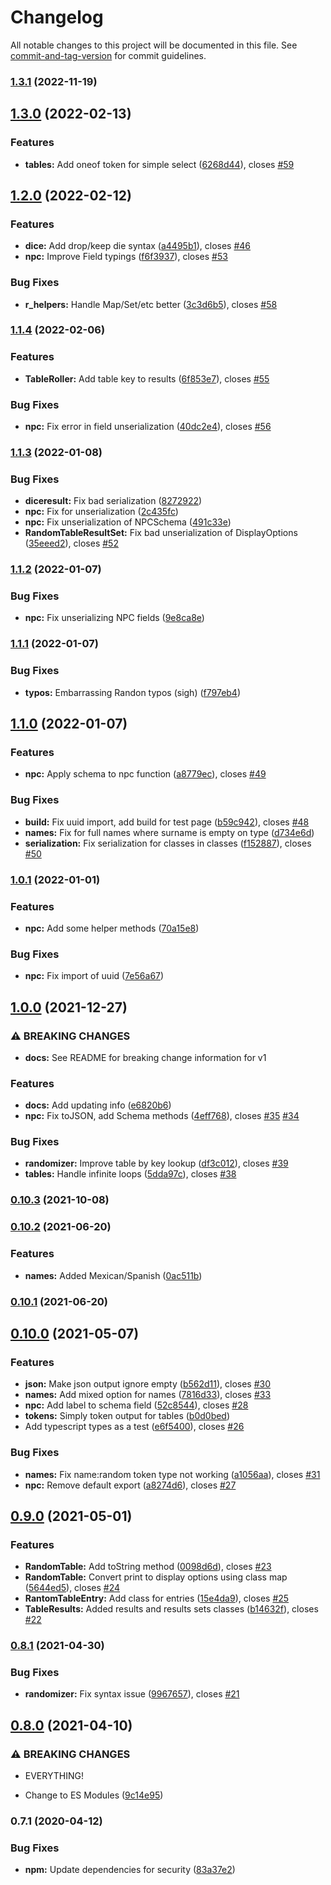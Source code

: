# Changelog

All notable changes to this project will be documented in this file. See [commit-and-tag-version](https://github.com/absolute-version/commit-and-tag-version) for commit guidelines.

### [1.3.1](https://github.com/derikb/rpg-table-randomizer/compare/v1.3.0...v1.3.1) (2022-11-19)

## [1.3.0](https://github.com/derikb/rpg-table-randomizer/compare/v1.2.0...v1.3.0) (2022-02-13)


### Features

* **tables:** Add oneof token for simple select ([6268d44](https://github.com/derikb/rpg-table-randomizer/commit/6268d4433b718aa8bf1bf557c42f92521b2f5375)), closes [#59](https://github.com/derikb/rpg-table-randomizer/issues/59)

## [1.2.0](https://github.com/derikb/rpg-table-randomizer/compare/v1.1.4...v1.2.0) (2022-02-12)


### Features

* **dice:** Add drop/keep die syntax ([a4495b1](https://github.com/derikb/rpg-table-randomizer/commit/a4495b1dcbdb112871291b04bba2068d75d7c517)), closes [#46](https://github.com/derikb/rpg-table-randomizer/issues/46)
* **npc:** Improve Field typings ([f6f3937](https://github.com/derikb/rpg-table-randomizer/commit/f6f3937b81376c1a8ac8077c70d688ec6027b05c)), closes [#53](https://github.com/derikb/rpg-table-randomizer/issues/53)


### Bug Fixes

* **r_helpers:** Handle Map/Set/etc better ([3c3d6b5](https://github.com/derikb/rpg-table-randomizer/commit/3c3d6b5a3c7abb39df7fc2ee936ba4b05624743c)), closes [#58](https://github.com/derikb/rpg-table-randomizer/issues/58)

### [1.1.4](https://github.com/derikb/rpg-table-randomizer/compare/v1.1.3...v1.1.4) (2022-02-06)


### Features

* **TableRoller:** Add table key to results ([6f853e7](https://github.com/derikb/rpg-table-randomizer/commit/6f853e78dc997d9118ddea5534e9726168447ceb)), closes [#55](https://github.com/derikb/rpg-table-randomizer/issues/55)


### Bug Fixes

* **npc:** Fix error in field unserialization ([40dc2e4](https://github.com/derikb/rpg-table-randomizer/commit/40dc2e457e5202269aa8378e512718c649c5ab1a)), closes [#56](https://github.com/derikb/rpg-table-randomizer/issues/56)

### [1.1.3](https://github.com/derikb/rpg-table-randomizer/compare/v1.1.2...v1.1.3) (2022-01-08)


### Bug Fixes

* **diceresult:** Fix bad serialization ([8272922](https://github.com/derikb/rpg-table-randomizer/commit/82729224250787e5df4b637c1258ac392529ffb1))
* **npc:** Fix for unserialization ([2c435fc](https://github.com/derikb/rpg-table-randomizer/commit/2c435fc8bb923bf6311e53660bca741b90be2dfd))
* **npc:** Fix unserialization of NPCSchema ([491c33e](https://github.com/derikb/rpg-table-randomizer/commit/491c33e3867c6032815d6c345bbf2c76cb8f8439))
* **RandomTableResultSet:** Fix bad unserialization of DisplayOptions ([35eeed2](https://github.com/derikb/rpg-table-randomizer/commit/35eeed29e93c21c119003b3632c7a3bcc54c2c0b)), closes [#52](https://github.com/derikb/rpg-table-randomizer/issues/52)

### [1.1.2](https://github.com/derikb/rpg-table-randomizer/compare/v1.1.1...v1.1.2) (2022-01-07)


### Bug Fixes

* **npc:** Fix unserializing NPC fields ([9e8ca8e](https://github.com/derikb/rpg-table-randomizer/commit/9e8ca8ed885c40380d2d4870b9102ef1ce53d369))

### [1.1.1](https://github.com/derikb/rpg-table-randomizer/compare/v1.1.0...v1.1.1) (2022-01-07)


### Bug Fixes

* **typos:** Embarrassing Randon typos (sigh) ([f797eb4](https://github.com/derikb/rpg-table-randomizer/commit/f797eb456b8a494775f116cc66477d66fb54c937))

## [1.1.0](https://github.com/derikb/rpg-table-randomizer/compare/v1.0.1...v1.1.0) (2022-01-07)


### Features

* **npc:** Apply schema to npc function ([a8779ec](https://github.com/derikb/rpg-table-randomizer/commit/a8779ec92fbcaa7bf0dba20a9375b51de9fa1f6b)), closes [#49](https://github.com/derikb/rpg-table-randomizer/issues/49)


### Bug Fixes

* **build:** Fix uuid import, add build for test page ([b59c942](https://github.com/derikb/rpg-table-randomizer/commit/b59c94294bf8cea24c95db37a9c117c0f48e1c8f)), closes [#48](https://github.com/derikb/rpg-table-randomizer/issues/48)
* **names:** Fix for full names where surname is empty on type ([d734e6d](https://github.com/derikb/rpg-table-randomizer/commit/d734e6d59525f2fc1e614a7c5f966dd960ac7cdd))
* **serialization:** Fix serialization for classes in classes ([f152887](https://github.com/derikb/rpg-table-randomizer/commit/f152887a8905163808675c6e117a4757bb690b3e)), closes [#50](https://github.com/derikb/rpg-table-randomizer/issues/50)

### [1.0.1](https://github.com/derikb/rpg-table-randomizer/compare/v1.0.0...v1.0.1) (2022-01-01)


### Features

* **npc:** Add some helper methods ([70a15e8](https://github.com/derikb/rpg-table-randomizer/commit/70a15e86d1e2655be1da8233880e6b40e30f9b15))


### Bug Fixes

* **npc:** Fix import of uuid ([7e56a67](https://github.com/derikb/rpg-table-randomizer/commit/7e56a677968d5e9d3da2c0df53a56386c41fa1a7))

## [1.0.0](https://github.com/derikb/rpg-table-randomizer/compare/v0.10.3...v1.0.0) (2021-12-27)


### ⚠ BREAKING CHANGES

* **docs:** See README for breaking change information for v1

### Features

* **docs:** Add updating info ([e6820b6](https://github.com/derikb/rpg-table-randomizer/commit/e6820b6b18f860fbbd0efadcb6b0c7373a120081))
* **npc:** Fix toJSON, add Schema methods ([4eff768](https://github.com/derikb/rpg-table-randomizer/commit/4eff76867db011e06d5095d10f019da0e6f58c6b)), closes [#35](https://github.com/derikb/rpg-table-randomizer/issues/35) [#34](https://github.com/derikb/rpg-table-randomizer/issues/34)


### Bug Fixes

* **randomizer:** Improve table by key lookup ([df3c012](https://github.com/derikb/rpg-table-randomizer/commit/df3c01296b1780ea0d7fbcac0a72e58c38d4adef)), closes [#39](https://github.com/derikb/rpg-table-randomizer/issues/39)
* **tables:** Handle infinite loops ([5dda97c](https://github.com/derikb/rpg-table-randomizer/commit/5dda97cccee008d1f9ac4874aa968ba18b9603db)), closes [#38](https://github.com/derikb/rpg-table-randomizer/issues/38)

### [0.10.3](https://github.com/derikb/rpg-table-randomizer/compare/v0.10.2...v0.10.3) (2021-10-08)

### [0.10.2](https://github.com/derikb/rpg-table-randomizer/compare/v0.10.1...v0.10.2) (2021-06-20)


### Features

* **names:** Added Mexican/Spanish ([0ac511b](https://github.com/derikb/rpg-table-randomizer/commit/0ac511b1e8c8beeb634d36c8d3ae041d0df99ca8))

### [0.10.1](https://github.com/derikb/rpg-table-randomizer/compare/v0.10.0...v0.10.1) (2021-06-20)

## [0.10.0](https://github.com/derikb/rpg-table-randomizer/compare/v0.9.0...v0.10.0) (2021-05-07)


### Features

* **json:** Make json output ignore empty ([b562d11](https://github.com/derikb/rpg-table-randomizer/commit/b562d112a2f971c1c53c4f2dd7b95dad31d6c193)), closes [#30](https://github.com/derikb/rpg-table-randomizer/issues/30)
* **names:** Add mixed option for names ([7816d33](https://github.com/derikb/rpg-table-randomizer/commit/7816d33d02517863cc6b7f4017d394471100eea5)), closes [#33](https://github.com/derikb/rpg-table-randomizer/issues/33)
* **npc:** Add label to schema field ([52c8544](https://github.com/derikb/rpg-table-randomizer/commit/52c854416d9b9b7f59539efa73b1d957316ca7b5)), closes [#28](https://github.com/derikb/rpg-table-randomizer/issues/28)
* **tokens:** Simply token output for tables ([b0d0bed](https://github.com/derikb/rpg-table-randomizer/commit/b0d0bed39684ec795cb309fe2b1fe17cd11c8c77))
* Add typescript types as a test ([e6f5400](https://github.com/derikb/rpg-table-randomizer/commit/e6f5400bef3bd508705689a2f0ab1ef67538161c)), closes [#26](https://github.com/derikb/rpg-table-randomizer/issues/26)


### Bug Fixes

* **names:** Fix name:random token type not working ([a1056aa](https://github.com/derikb/rpg-table-randomizer/commit/a1056aa8ec85b8a11d507a2ebd3dbec30e79ceda)), closes [#31](https://github.com/derikb/rpg-table-randomizer/issues/31)
* **npc:** Remove default export ([a8274d6](https://github.com/derikb/rpg-table-randomizer/commit/a8274d6f634c22a08279151020f1f0611a028400)), closes [#27](https://github.com/derikb/rpg-table-randomizer/issues/27)

## [0.9.0](https://github.com/derikb/rpg-table-randomizer/compare/v0.8.1...v0.9.0) (2021-05-01)


### Features

* **RandomTable:** Add toString method ([0098d6d](https://github.com/derikb/rpg-table-randomizer/commit/0098d6d40098a95cff21ed3562762572a3d93dcf)), closes [#23](https://github.com/derikb/rpg-table-randomizer/issues/23)
* **RandomTable:** Convert print to display options using class map ([5644ed5](https://github.com/derikb/rpg-table-randomizer/commit/5644ed5c767054f4bd91d62e00018c1143eb8365)), closes [#24](https://github.com/derikb/rpg-table-randomizer/issues/24)
* **RantomTableEntry:** Add class for entries ([15e4da9](https://github.com/derikb/rpg-table-randomizer/commit/15e4da974ee0ce730cb7235e7d2bf0562f6cda3d)), closes [#25](https://github.com/derikb/rpg-table-randomizer/issues/25)
* **TableResults:** Added results and results sets classes ([b14632f](https://github.com/derikb/rpg-table-randomizer/commit/b14632f76682efab994ba66a4f22d612ccd04807)), closes [#22](https://github.com/derikb/rpg-table-randomizer/issues/22)

### [0.8.1](https://github.com/derikb/rpg-table-randomizer/compare/v0.8.0...v0.8.1) (2021-04-30)


### Bug Fixes

* **randomizer:** Fix syntax issue ([9967657](https://github.com/derikb/rpg-table-randomizer/commit/9967657e281c767a289211926b4b79ec9a845dd2)), closes [#21](https://github.com/derikb/rpg-table-randomizer/issues/21)

## [0.8.0](https://github.com/derikb/rpg-table-randomizer/compare/v0.7.2...v0.8.0) (2021-04-10)


### ⚠ BREAKING CHANGES

* EVERYTHING!

* Change to ES Modules ([9c14e95](https://github.com/derikb/rpg-table-randomizer/commit/9c14e950d62094a039daeed90b0e7f9cbf3df674))

### 0.7.1 (2020-04-12)


### Bug Fixes

* **npm:** Update dependencies for security ([83a37e2](https://github.com/derikb/rpg-table-randomizer/commit/83a37e2f540dc859184a0cac504eacb68943d11d))
